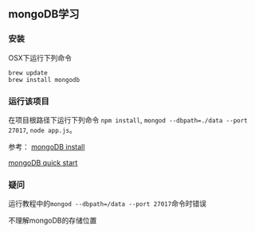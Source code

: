 ## mongoDB学习

### 安装
OSX下运行下列命令
```
brew update
brew install mongodb
```

### 运行该项目
在项目根路径下运行下列命令
`npm install`, `mongod --dbpath=./data --port 27017`, `node app.js`。

参考：
[mongoDB install](http://docs.mongodb.org/manual/tutorial/install-mongodb-on-os-x/)

[mongoDB quick start](http://mongodb.github.io/node-mongodb-native/2.0/overview/quickstart/)

### 疑问
运行教程中的`mongod --dbpath=/data --port 27017`命令时错误

不理解mongoDB的存储位置
